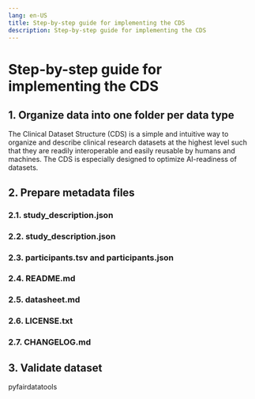 ```yaml
---
lang: en-US
title: Step-by-step guide for implementing the CDS
description: Step-by-step guide for implementing the CDS
---
```


# Step-by-step guide for implementing the CDS

## 1. Organize data into one folder per data type

The Clinical Dataset Structure (CDS) is a simple and intuitive way to organize and describe clinical research datasets at the highest level such that they are readily interoperable and easily reusable by humans and machines. The CDS is especially designed to optimize AI-readiness of datasets.

## 2. Prepare metadata files

### 2.1. study_description.json

### 2.2. study_description.json

### 2.3. participants.tsv and participants.json

### 2.4. README.md

### 2.5. datasheet.md

### 2.6. LICENSE.txt

### 2.7. CHANGELOG.md

## 3. Validate dataset

pyfairdatatools
